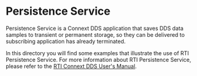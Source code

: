 # Persistence Service

Persistence Service is a Connext DDS application that saves DDS data samples to
transient or permanent storage, so they can be delivered to subscribing
application has already terminated.

In this directory you will find some examples that illustrate the use of RTI
Persistence Service. For more information about RTI Persistence Service, please
refer to the [RTI Connext DDS User's
Manual](https://community.rti.com/static/documentation/connext-dds/6.0.0/doc/manuals/connext_dds/html_files/RTI_ConnextDDS_CoreLibraries_UsersManual/index.htm#UsersManual/PersistenceIntro.htm).
